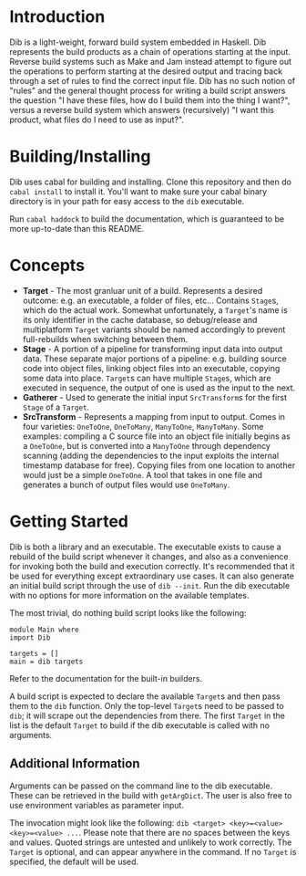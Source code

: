 # Introduction
Dib is a light-weight, forward build system embedded in Haskell.
Dib represents the build products as a chain of operations starting at the input.
Reverse build systems such as Make and Jam instead attempt to figure out the
operations to perform starting at the desired output and tracing back through
a set of rules to find the correct input file. Dib has no such notion of "rules"
and the general thought process for writing a build script answers the question
"I have these files, how do I build them into the thing I want?", versus a reverse
build system which answers (recursively) "I want this product, what files do I
need to use as input?".

# Building/Installing
Dib uses cabal for building and installing. Clone this repository and then do `cabal install`
to install it. You'll want to make sure your cabal binary directory is in your path for
easy access to the `dib` executable.

Run `cabal haddock` to build the documentation, which is guaranteed to be more
up-to-date than this README.

# Concepts
* __Target__ - The most granluar unit of a build. Represents a desired outcome:
  e.g. an executable, a folder of files, etc... Contains `Stage`s, which do
  the actual work. Somewhat unfortunately, a `Target`'s name is its only identifier
  in the cache database, so debug/release and multiplatform `Target` variants
  should be named accordingly to prevent full-rebuilds when switching between them.
* __Stage__ - A portion of a pipeline for transforming input data into output data.
  These separate major portions of a pipeline: e.g. building source code into
  object files, linking object files into an executable, copying some data into place.
  `Target`s can have multiple `Stage`s, which are executed in sequence, the output
  of one is used as the input to the next.
* __Gatherer__ - Used to generate the initial input `SrcTransform`s for the first
  `Stage` of a `Target`.
* __SrcTransform__ - Represents a mapping from input to output. Comes in four varieties:
  `OneToOne`, `OneToMany`, `ManyToOne`, `ManyToMany`. Some examples: compiling a
  C source file into an object file initially begins as a `OneToOne`, but is converted
  into a `ManyToOne` through dependency scanning (adding the dependencies to the input
  exploits the internal timestamp database for free). Copying files from one location to
  another would just be a simple `OneToOne`. A tool that takes in one file and
  generates a bunch of output files would use `OneToMany`.

# Getting Started
Dib is both a library and an executable. The executable exists to cause a rebuild
of the build script whenever it changes, and also as a convenience for invoking both
the build and execution correctly. It's recommended that it be used for everything
except extraordinary use cases. It can also generate an initial build script
through the use of `dib --init`. Run the dib executable with no options for more
information on the available templates.

The most trivial, do nothing build script looks like the following:

```
module Main where
import Dib

targets = []
main = dib targets
```

Refer to the documentation for the built-in builders.

A build script is expected to declare the available `Target`s and then pass them
to the `dib` function. Only the top-level `Target`s need to be passed to `dib`;
it will scrape out the dependencies from there. The first `Target` in the list
is the default `Target` to build if the dib executable is called with no arguments.

## Additional Information
Arguments can be passed on the command line to the dib executable. These can be
retrieved in the build with `getArgDict`. The user is also free to use environment variables
as parameter input.

The invocation might look like the following: `dib <target> <key>=<value> <key>=<value> ...`.
Please note that there are no spaces between the keys and values. Quoted strings are
untested and unlikely to work correctly. The `Target` is optional, and can appear
anywhere in the command. If no `Target` is specified, the default will be used.
